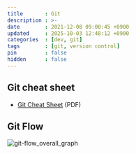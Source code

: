 ```yaml
---
title       : Git
description : >-
date        : 2021-12-08 09:00:45 +0900
updated     : 2025-10-03 12:48:12 +0900
categories  : [dev, git]
tags        : [git, version control]
pin         : false
hidden      : false
---
```


## Git cheat sheet
- [Git Cheat Sheet](https://education.github.com/git-cheat-sheet-education.pdf) (PDF)

## Git Flow
![git-flow_overall_graph](https://user-images.githubusercontent.com/39648594/213036844-28613540-2698-4d54-9131-1fd482f2e902.png)
